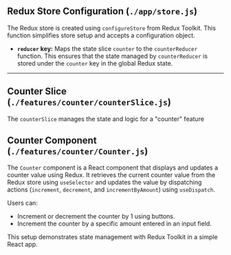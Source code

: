 ## Redux Store Configuration (`./app/store.js`)

The Redux store is created using `configureStore` from Redux Toolkit. This function simplifies store setup and accepts a configuration object. 

- **`reducer` key:** Maps the state slice `counter` to the `counterReducer` function. This ensures that the state managed by `counterReducer` is stored under the `counter` key in the global Redux state.

---

## Counter Slice (`./features/counter/counterSlice.js`)

The `counterSlice` manages the state and logic for a "counter" feature



## Counter Component (`./features/counter/Counter.js`)

The `Counter` component is a React component that displays and updates a counter value using Redux. It retrieves the current counter value from the Redux store using `useSelector` and updates the value by dispatching actions (`increment`, `decrement`, and `incrementByAmount`) using `useDispatch`. 

Users can:
- Increment or decrement the counter by 1 using buttons.
- Increment the counter by a specific amount entered in an input field.

This setup demonstrates state management with Redux Toolkit in a simple React app.